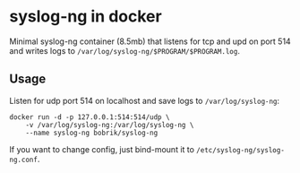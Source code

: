# syslog-ng in docker

Minimal syslog-ng container (8.5mb) that listens for tcp and upd on port 514
and writes logs to `/var/log/syslog-ng/$PROGRAM/$PROGRAM.log`.

## Usage

Listen for udp port 514 on localhost and save logs to `/var/log/syslog-ng`:

```
docker run -d -p 127.0.0.1:514:514/udp \
    -v /var/log/syslog-ng:/var/log/syslog-ng \
    --name syslog-ng bobrik/syslog-ng
```

If you want to change config, just bind-mount it to `/etc/syslog-ng/syslog-ng.conf`.
